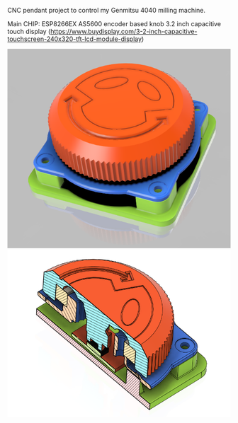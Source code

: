 CNC pendant project to control my Genmitsu 4040 milling machine.

Main CHIP: ESP8266EX
AS5600 encoder based knob
3.2 inch capacitive touch display (https://www.buydisplay.com/3-2-inch-capacitive-touchscreen-240x320-tft-lcd-module-display)

![s1](images/screenshot_1.png)
![s1](images/screenshot_2.png)
